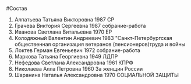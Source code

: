 #Состав
1. Алпатьева Татьяна Викторовна 1987 СР
2. Грачева Виктория Сергеевна 1987 собрание-работа
3. Иванова Светлана Витальевна 1970 ЕР
4. Колодяжный Валентин Андреевич 1983 \"Санкт-Петербургская общественная организация ветеранов (пенсионеров)труда и войны
5. Локтев Герман Евгеньевич 1972 собрание-работа
6. Маркова Татьяна Георгиевна 1949 ЛДПР
7. Нефедова Светлана Александровна 1961 КПРФ
8. Николаева Алла Петровна 1960 За женщин России
9. Шаранина Наталья Александровна 1970 СОЦИАЛЬНОЙ ЗАЩИТЫ
